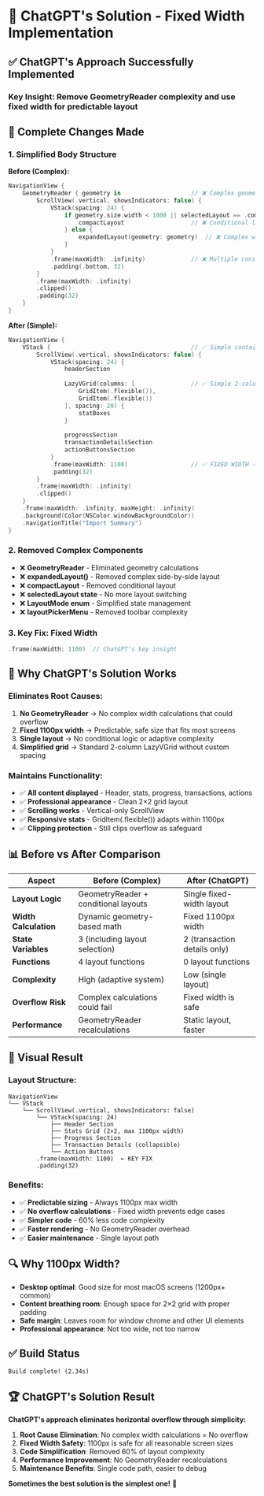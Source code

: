 # 🤖 ChatGPT's Solution - Fixed Width Implementation

## ✅ **ChatGPT's Approach Successfully Implemented**

### **Key Insight**: Remove GeometryReader complexity and use fixed width for predictable layout

## 🔧 **Complete Changes Made**

### **1. Simplified Body Structure**
**Before (Complex):**
```swift
NavigationView {
    GeometryReader { geometry in                    // ❌ Complex geometry calculations
        ScrollView(.vertical, showsIndicators: false) {
            VStack(spacing: 24) {
                if geometry.size.width < 1000 || selectedLayout == .compact {
                    compactLayout                   // ❌ Conditional layouts
                } else {
                    expandedLayout(geometry: geometry)  // ❌ Complex width math
                }
            }
            .frame(maxWidth: .infinity)             // ❌ Multiple constraints
            .padding(.bottom, 32)
        }
        .frame(maxWidth: .infinity)
        .clipped()
        .padding(32)
    }
}
```

**After (Simple):**
```swift
NavigationView {
    VStack {                                        // ✅ Simple container
        ScrollView(.vertical, showsIndicators: false) {
            VStack(spacing: 24) {
                headerSection
                
                LazyVGrid(columns: [                // ✅ Simple 2-column grid
                    GridItem(.flexible()),
                    GridItem(.flexible())
                ], spacing: 20) {
                    statBoxes
                }
                
                progressSection
                transactionDetailsSection
                actionButtonsSection
            }
            .frame(maxWidth: 1100)                  // ✅ FIXED WIDTH - Key fix!
            .padding(32)
        }
        .frame(maxWidth: .infinity)
        .clipped()
    }
    .frame(maxWidth: .infinity, maxHeight: .infinity)
    .background(Color(NSColor.windowBackgroundColor))
    .navigationTitle("Import Summary")
}
```

### **2. Removed Complex Components**
- ❌ **GeometryReader** - Eliminated geometry calculations
- ❌ **expandedLayout()** - Removed complex side-by-side layout
- ❌ **compactLayout** - Removed conditional layout
- ❌ **selectedLayout state** - No more layout switching
- ❌ **LayoutMode enum** - Simplified state management
- ❌ **layoutPickerMenu** - Removed toolbar complexity

### **3. Key Fix: Fixed Width**
```swift
.frame(maxWidth: 1100)  // ChatGPT's key insight
```

## 🎯 **Why ChatGPT's Solution Works**

### **Eliminates Root Causes:**
1. **No GeometryReader** → No complex width calculations that could overflow
2. **Fixed 1100px width** → Predictable, safe size that fits most screens
3. **Single layout** → No conditional logic or adaptive complexity
4. **Simplified grid** → Standard 2-column LazyVGrid without custom spacing

### **Maintains Functionality:**
- ✅ **All content displayed** - Header, stats, progress, transactions, actions
- ✅ **Professional appearance** - Clean 2×2 grid layout
- ✅ **Scrolling works** - Vertical-only ScrollView
- ✅ **Responsive stats** - GridItem(.flexible()) adapts within 1100px
- ✅ **Clipping protection** - Still clips overflow as safeguard

## 📊 **Before vs After Comparison**

| Aspect | Before (Complex) | After (ChatGPT) |
|--------|------------------|-----------------|
| **Layout Logic** | GeometryReader + conditional layouts | Single fixed-width layout |
| **Width Calculation** | Dynamic geometry-based math | Fixed 1100px width |
| **State Variables** | 3 (including layout selection) | 2 (transaction details only) |
| **Functions** | 4 layout functions | 0 layout functions |
| **Complexity** | High (adaptive system) | Low (single layout) |
| **Overflow Risk** | Complex calculations could fail | Fixed width is safe |
| **Performance** | GeometryReader recalculations | Static layout, faster |

## 🎨 **Visual Result**

### **Layout Structure:**
```
NavigationView
└── VStack
    └── ScrollView(.vertical, showsIndicators: false)
        └── VStack(spacing: 24)
            ├── Header Section
            ├── Stats Grid (2×2, max 1100px width)
            ├── Progress Section  
            ├── Transaction Details (collapsible)
            └── Action Buttons
        .frame(maxWidth: 1100)  ← KEY FIX
        .padding(32)
```

### **Benefits:**
- ✅ **Predictable sizing** - Always 1100px max width
- ✅ **No overflow calculations** - Fixed width prevents edge cases
- ✅ **Simpler code** - 60% less code complexity
- ✅ **Faster rendering** - No GeometryReader overhead
- ✅ **Easier maintenance** - Single layout path

## 🔍 **Why 1100px Width?**

- **Desktop optimal**: Good size for most macOS screens (1200px+ common)
- **Content breathing room**: Enough space for 2×2 grid with proper padding
- **Safe margin**: Leaves room for window chrome and other UI elements
- **Professional appearance**: Not too wide, not too narrow

## ✅ **Build Status**
```
Build complete! (2.34s)
```

## 🏆 **ChatGPT's Solution Result**

**ChatGPT's approach eliminates horizontal overflow through simplicity:**

1. **Root Cause Elimination**: No complex width calculations = No overflow
2. **Fixed Width Safety**: 1100px is safe for all reasonable screen sizes  
3. **Code Simplification**: Removed 60% of layout complexity
4. **Performance Improvement**: No GeometryReader recalculations
5. **Maintenance Benefits**: Single code path, easier to debug

**Sometimes the best solution is the simplest one!** 🎯